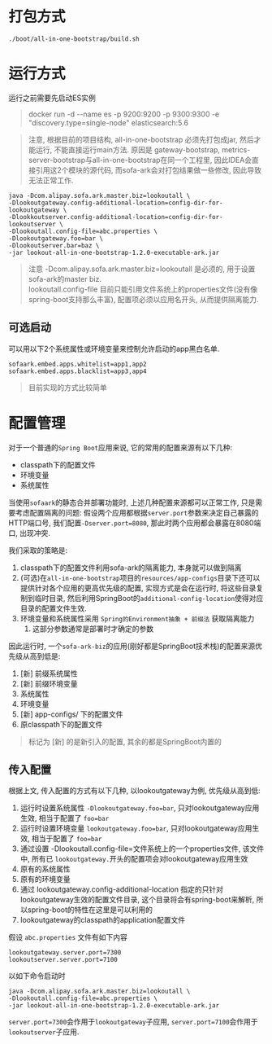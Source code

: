 # 打包方式 #
```
./boot/all-in-one-bootstrap/build.sh
```

# 运行方式 #
运行之前需要先启动ES实例
> docker run -d --name es -p 9200:9200 -p 9300:9300 -e "discovery.type=single-node" elasticsearch:5.6

> 注意, 根据目前的项目结构, all-in-one-bootstrap 必须先打包成jar, 然后才能运行, 不能直接运行main方法.
> 原因是 gateway-bootstrap, metrics-server-bootstrap与all-in-one-bootstrap在同一个工程里, 因此IDEA会直接引用这2个模块的源代码, 而sofa-ark会对打包结果做一些修改, 因此导致无法正常工作.  

```
java -Dcom.alipay.sofa.ark.master.biz=lookoutall \
-Dlookoutgateway.config-additional-location=config-dir-for-lookoutgateway \
-Dlookkoutserver.config-additional-location=config-dir-for-lookoutserver \
-Dlookoutall.config-file=abc.properties \
-Dlookoutgateway.foo=bar \
-Dlookoutserver.bar=baz \
-jar lookout-all-in-one-bootstrap-1.2.0-executable-ark.jar
```

> 注意 -Dcom.alipay.sofa.ark.master.biz=lookoutall 是必须的, 用于设置sofa-ark的master biz.  
> lookoutall.config-file 目前只能引用文件系统上的properties文件(没有像spring-boot支持那么丰富), 配置项必须以应用名开头, 从而提供隔离能力.


## 可选启动 ##
可以用以下2个系统属性或环境变量来控制允许启动的app黑白名单.
```
sofaark.embed.apps.whitelist=app1,app2
sofaark.embed.apps.blacklist=app3,app4
```

> 目前实现的方式比较简单


# 配置管理 #
对于一个普通的`Spring Boot`应用来说, 它的常用的配置来源有以下几种:
- classpath下的配置文件
- 环境变量
- 系统属性

当使用`sofaark`的静态合并部署功能时, 上述几种配置来源都可以正常工作, 只是需要考虑配置隔离的问题: 假设两个应用都根据`server.port`参数来决定自己暴露的HTTP端口号, 我们配置`-Dserver.port=8080`, 那此时两个应用都会暴露在8080端口, 出现冲突.

我们采取的策略是:
1. classpath下的配置文件利用sofa-ark的隔离能力, 本身就可以做到隔离
2. (可选)在`all-in-one-bootstrap`项目的`resources/app-configs`目录下还可以提供针对各个应用的更高优先级的配置, 实现方式是会在运行时, 将这些目录复制到临时目录, 然后利用SpringBoot的`additional-config-location`使得对应目录的配置文件生效.
3. 环境变量和系统属性采用 `Spring的Environment抽象 + 前缀法` 获取隔离能力
	1. 这部分参数通常是部署时才确定的参数

因此运行时, 一个`sofa-ark-biz`的应用(刚好都是SpringBoot技术栈)的配置来源优先级从高到低是:
1. [新] 前缀系统属性
2. [新] 前缀环境变量
3. 系统属性
4. 环境变量
5. [新] app-configs/<appName> 下的配置文件
6. 原classpath下的配置文件

> 标记为 [新] 的是新引入的配置, 其余的都是SpringBoot内置的

## 传入配置 ##
根据上文, 传入配置的方式有以下几种, 以lookoutgateway为例, 优先级从高到低:
1. 运行时设置系统属性 `-Dlookoutgateway.foo=bar`, 只对lookoutgateway应用生效, 相当于配置了 `foo=bar`
2. 运行时设置环境变量 `lookoutgateway.foo=bar`, 只对lookoutgateway应用生效, 相当于配置了 `foo=bar`
3. 通过设置 -Dlookoutall.config-file=文件系统上的一个properties文件, 该文件中, 所有已 `lookoutgateway.`开头的配置项会对lookoutgateway应用生效
4. 原有的系统属性
5. 原有的环境变量
6. 通过 lookoutgateway.config-additional-location 指定的只针对lookoutgateway生效的配置文件目录, 这个目录将会有spring-boot来解析, 所以spring-boot的特性在这里是可以利用的
7. lookoutgateway的classpath的application配置文件

假设 `abc.properties` 文件有如下内容
```properties
lookoutgateway.server.port=7300
lookoutserver.server.port=7100
```

以如下命令启动时
```
java -Dcom.alipay.sofa.ark.master.biz=lookoutall \
-Dlookoutall.config-file=abc.properties \
-jar lookout-all-in-one-bootstrap-1.2.0-executable-ark.jar
```

`server.port=7300`会作用于`lookoutgateway`子应用, `server.port=7100`会作用于`lookoutserver`子应用.
